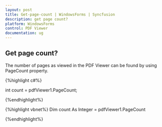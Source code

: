 ```yaml
---
layout: post
title: Get-page-count | WindowsForms | Syncfusion
description: get page count?
platform: WindowsForms
control: PDF Viewer
documentation: ug
---
```


## Get page count?

The number of pages as viewed in the PDF Viewer can be found by using PageCount property.



{%highlight c#%}

int count = pdfViewer1.PageCount;

{%endhighlight%}


{%highlight vbnet%}
Dim count As Integer = pdfViewer1.PageCount

{%endhighlight%}

